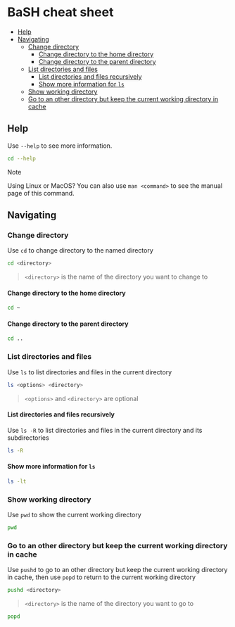 # BaSH cheat sheet

<!-- @import "[TOC]" {cmd="toc" depthFrom=2 depthTo=6 orderedList=false} -->

<!-- code_chunk_output -->

- [Help](#help)
- [Navigating](#navigating)
  - [Change directory](#change-directory)
    - [Change directory to the home directory](#change-directory-to-the-home-directory)
    - [Change directory to the parent directory](#change-directory-to-the-parent-directory)
  - [List directories and files](#list-directories-and-files)
    - [List directories and files recursively](#list-directories-and-files-recursively)
    - [Show more information for `ls`](#show-more-information-for-ls)
  - [Show working directory](#show-working-directory)
  - [Go to an other directory but keep the current working directory in cache](#go-to-an-other-directory-but-keep-the-current-working-directory-in-cache)

<!-- /code_chunk_output -->

## Help

Use `--help` to see more information.

```bash
cd --help
```

> [!note]
> Using Linux or MacOS? You can also use `man <command>` to see the manual page of this command.

## Navigating

### Change directory

Use `cd` to change directory to the named directory

```bash
cd <directory>
```

> `<directory>` is the name of the directory you want to change to

#### Change directory to the home directory

```bash
cd ~
```

#### Change directory to the parent directory

```bash
cd ..
```

### List directories and files

Use `ls` to list directories and files in the current directory

```bash
ls <options> <directory>
```

> `<options>` and `<directory>` are optional

#### List directories and files recursively

Use `ls -R` to list directories and files in the current directory and its subdirectories

```bash
ls -R
```

#### Show more information for `ls`

```bash
ls -lt
```

### Show working directory

Use `pwd` to show the current working directory

```bash
pwd
```

<!-- pushd / popd -->

### Go to an other directory but keep the current working directory in cache

Use `pushd` to go to an other directory but keep the current working directory in cache, then use `popd` to return to the current working directory

```bash
pushd <directory>
```

> `<directory>` is the name of the directory you want to go to

```bash
popd
```

